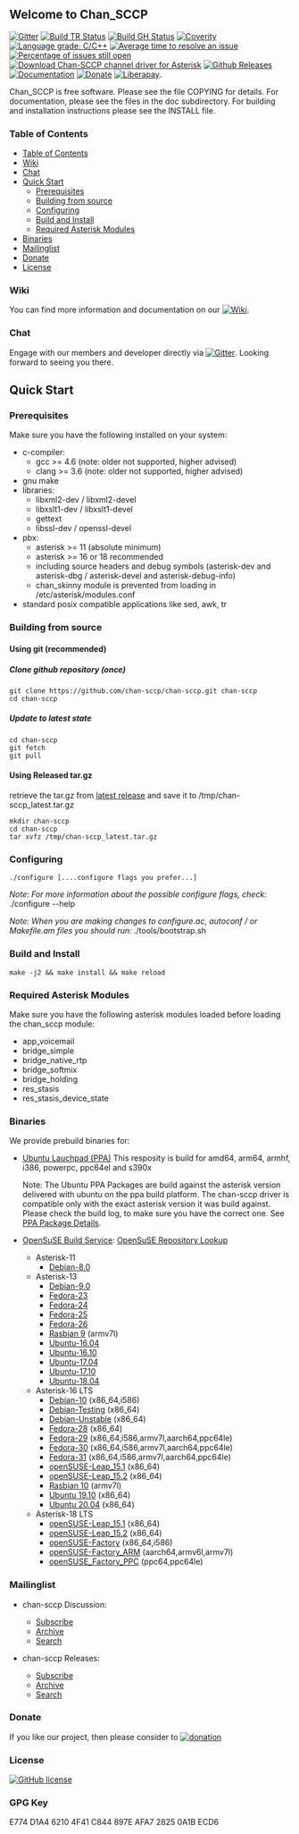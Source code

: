 ## Welcome to Chan_SCCP

[![Gitter](https://badges.gitter.im/chan-sccp/chan-sccp.svg)](https://gitter.im/chan-sccp/chan-sccp?utm_source=badge&utm_medium=badge&utm_campaign=pr-badge)
[![Build TR Status](http://img.shields.io/travis/chan-sccp/chan-sccp.svg?style=flat&branch=develop)](https://travis-ci.com/chan-sccp/chan-sccp)
[![Build GH Status](https://github.com/chan-sccp/chan-sccp/workflows/CI/badge.svg)](https://github.com/chan-sccp/chan-sccp/actions?query=workflow%3ACI)
[![Coverity](https://img.shields.io/coverity/scan/8656.svg)](https://scan.coverity.com/projects/chan-sccp)
[![Language grade: C/C++](https://img.shields.io/lgtm/grade/cpp/g/chan-sccp/chan-sccp.svg?logo=lgtm&logoWidth=18)](https://lgtm.com/projects/g/chan-sccp/chan-sccp/context:cpp)
[![Average time to resolve an issue](http://isitmaintained.com/badge/resolution/chan-sccp/chan-sccp.svg)](https://github.com/chan-sccp/chan-sccp/issues "Average time to resolve an issue")
[![Percentage of issues still open](http://isitmaintained.com/badge/open/chan-sccp/chan-sccp.svg)](https://github.com/chan-sccp/chan-sccp/issues?utf8=✓&q=is%3Aopen+is%3Aissue+-label%3Aenhancement+ "Percentage of issues still open")
[![Download Chan-SCCP channel driver for Asterisk](https://img.shields.io/sourceforge/dt/chan-sccp-b.svg)](https://github.com/chan-sccp/chan-sccp/releases/latest)
[![Github Releases](https://img.shields.io/github/release/chan-sccp/chan-sccp.svg)](https://github.com/chan-sccp/chan-sccp/releases)
[![Documentation](https://img.shields.io/badge/docs-wiki-blue.svg)](https://github.com/chan-sccp/chan-sccp/wiki)
[![Donate](https://img.shields.io/badge/paypal-donate-yellow.svg)](https://www.paypal.com/cgi-bin/webscr?item_name=Donation+to+Chan-SCCP+channel+driver+for+Asterisk&locale.x=en_US&cmd=_donations&business=chan.sccp.b.pp%40gmail.com)
[![Liberapay](https://img.shields.io/liberapay/receives/chan-sccp.svg?logo=liberapay)](https://liberapay.com/chan-sccp/donate).

<!--
[![Github Issues](https://img.shields.io/github/issues/chan-sccp/chan-sccp/bug.svg)](https://github.com/chan-sccp/chan-sccp/issues)
-->

Chan_SCCP is free software. Please see the file COPYING for details.
For documentation, please see the files in the doc subdirectory.
For building and installation instructions please see the INSTALL file.

### Table of Contents

* [Table of Contents](#table-of-contents)
* [Wiki](#Wiki)
* [Chat](#Chat)
* [Quick Start](#Quick-Start)
  * [Prerequisites](#Prerequisites)
  * [Building from source](#Building-from-source)
  * [Configuring](#Configuring)
  * [Build and Install](#Build-and-Install)
  * [Required Asterisk Modules](#Required-Asterisk-Modules)
* [Binaries](#Binaries)
* [Mailinglist](#Mailinglist)
* [Donate](#Donate)
* [License](#License)

### Wiki
You can find more information and documentation on our [![Wiki](https://img.shields.io/badge/Wiki-new-blue.svg)](https://github.com/chan-sccp/chan-sccp/wiki/).

### Chat
Engage with our members and developer directly via
[![Gitter](https://badges.gitter.im/chan-sccp/chan-sccp.svg)](https://gitter.im/chan-sccp/chan-sccp?utm_source=badge&utm_medium=badge&utm_campaign=pr-badge).
Looking forward to seeing you there.

## Quick Start
### Prerequisites
Make sure you have the following installed on your system:
- c-compiler:
  - gcc >= 4.6  (note: older not supported, higher advised)
  - clang >= 3.6  (note: older not supported, higher advised)
- gnu make
- libraries:
  - libxml2-dev / libxml2-devel
  - libxslt1-dev / libxslt1-devel
  - gettext
  - libssl-dev / openssl-devel
- pbx:
  - asterisk >= 11 (absolute minimum)
  - asterisk >= 16 or 18 recommended
  - including source headers and debug symbols (asterisk-dev and asterisk-dbg / asterisk-devel and asterisk-debug-info)
  - chan_skinny module is prevented from loading in /etc/asterisk/modules.conf
- standard posix compatible applications like sed, awk, tr

### Building from source
#### Using git (recommended)
##### Clone github repository (once)
    git clone https://github.com/chan-sccp/chan-sccp.git chan-sccp
    cd chan-sccp

##### Update to latest state
    cd chan-sccp
    git fetch
    git pull

#### Using Released tar.gz
retrieve the tar.gz from [latest release](https://github.com/chan-sccp/chan-sccp/releases/latest) and save it to /tmp/chan-sccp_latest.tar.gz

    mkdir chan-sccp
    cd chan-sccp
    tar xvfz /tmp/chan-sccp_latest.tar.gz

### Configuring
    ./configure [....configure flags you prefer...]

_Note: For more information about the possible configure flags, check:_
    ./configure --help 

_Note: When you are making changes to configure.ac, autoconf / or Makefile.am files you should run:_
    ./tools/bootstrap.sh

### Build and Install
    make -j2 && make install && make reload

### Required Asterisk Modules

Make sure you have the following asterisk modules loaded before loading the chan_sccp
module:
 - app_voicemail
 - bridge_simple
 - bridge_native_rtp
 - bridge_softmix
 - bridge_holding
 - res_stasis
 - res_stasis_device_state

### Binaries
We provide prebuild binaries for:
- [Ubuntu Lauchpad (PPA)](https://launchpad.net/~chan-sccp-b/+archive/ubuntu/ppa)
  This resposity is build for amd64, arm64, armhf, i386, powerpc, ppc64el and s390x

  Note: The Ubuntu PPA Packages are build against the asterisk version delivered with ubuntu on the ppa build platform. The chan-sccp driver
  is compatible only with the exact asterisk version it was build against. Please check the build log, to make sure you have the correct one.
  See [PPA Package Details](https://launchpad.net/~chan-sccp-b/+archive/ubuntu/ppa/+packages).
- [OpenSuSE Build Service](https://build.opensuse.org/project/show/home:chan-sccp-b):
  [OpenSuSE Repository Lookup](https://software.opensuse.org/search?utf8=%E2%9C%93&baseproject=ALL&q=sccp)
  - Asterisk-11
    - [Debian-8.0](https://download.opensuse.org/repositories/home:/chan-sccp-b:/asterisk-11/Debian_8.0/)
  - Asterisk-13
    - [Debian-9.0](https://download.opensuse.org/repositories/home:/chan-sccp-b:/asterisk-13/Debian_9.0/)
    - [Fedora-23](https://download.opensuse.org/repositories/home:/chan-sccp-b:/asterisk-13/Fedora_23/)
    - [Fedora-24](https://download.opensuse.org/repositories/home:/chan-sccp-b:/asterisk-13/Fedora_24/)
    - [Fedora-25](https://download.opensuse.org/repositories/home:/chan-sccp-b:/asterisk-13/Fedora_25/)
    - [Fedora-26](https://download.opensuse.org/repositories/home:/chan-sccp-b:/asterisk-13/Fedora_26/)
    - [Rasbian 9](https://download.opensuse.org/repositories/home:/chan-sccp-b:/asterisk-16/Raspbian_9.0) (armv7l)
    - [Ubuntu-16.04](https://download.opensuse.org/repositories/home:/chan-sccp-b:/asterisk-13/xUbuntu_16.04/)
    - [Ubuntu-16.10](https://download.opensuse.org/repositories/home:/chan-sccp-b:/asterisk-13/xUbuntu_16.10/)
    - [Ubuntu-17.04](https://download.opensuse.org/repositories/home:/chan-sccp-b:/asterisk-13/xUbuntu_17.04/)
    - [Ubuntu-17.10](https://download.opensuse.org/repositories/home:/chan-sccp-b:/asterisk-13/xUbuntu_17.10/)
    - [Ubuntu-18.04](https://download.opensuse.org/repositories/home:/chan-sccp-b:/asterisk-13/xUbuntu_18.04/)
  - Asterisk-16 LTS
    - [Debian-10](https://download.opensuse.org/repositories/home:/chan-sccp-b:/asterisk-16/Debian_10/) (x86_64,i586)
    - [Debian-Testing](https://download.opensuse.org/repositories/home:/chan-sccp-b:/asterisk-16/Debian_Testing/) (x86_64)
    - [Debian-Unstable](https://download.opensuse.org/repositories/home:/chan-sccp-b:/asterisk-16/Debian_Unstable/) (x86_64)
    - [Fedora-28](https://download.opensuse.org/repositories/home:/chan-sccp-b:/asterisk-16/Fedora_28/) (x86_64)
    - [Fedora-29](https://download.opensuse.org/repositories/home:/chan-sccp-b:/asterisk-16/Fedora_29/) (x86_64,i586,armv7l,aarch64,ppc64le)
    - [Fedora-30](https://download.opensuse.org/repositories/home:/chan-sccp-b:/asterisk-16/Fedora_30/) (x86_64,i586,armv7l,aarch64,ppc64le)
    - [Fedora-31](https://download.opensuse.org/repositories/home:/chan-sccp-b:/asterisk-16/Fedora_31/) (x86_64,i586,armv7l,aarch64,ppc64le)
    - [openSUSE-Leap_15.1](https://download.opensuse.org/repositories/home:/chan-sccp-b:/asterisk-16/openSUSE_Leap_15.1/) (x86_64)
    - [openSUSE-Leap_15.2](https://download.opensuse.org/repositories/home:/chan-sccp-b:/asterisk-16/openSUSE_Leap_15.2/) (x86_64)
    - [Rasbian 10](https://download.opensuse.org/repositories/home:/chan-sccp-b:/asterisk-16/Raspbian_10) (armv7l)
    - [Ubuntu 19.10](https://download.opensuse.org/repositories/home:/chan-sccp-b:/asterisk-16/xUbuntu_19.10) (x86_64)
    - [Ubuntu 20.04](https://download.opensuse.org/repositories/home:/chan-sccp-b:/asterisk-16/xUbuntu_20.04) (x86_64)
  - Asterisk-18 LTS
    - [openSUSE-Leap_15.1](https://download.opensuse.org/repositories/home:/chan-sccp-b:/asterisk-18/openSUSE_Leap_15.1/) (x86_64)
    - [openSUSE-Leap_15.2](https://download.opensuse.org/repositories/home:/chan-sccp-b:/asterisk-18/openSUSE_Leap_15.2/) (x86_64)
    - [openSUSE-Factory](https://download.opensuse.org/repositories/home:/chan-sccp-b:/asterisk-18/openSUSE_Factory/) (x86_64,i586)
    - [openSUSE-Factory_ARM](https://download.opensuse.org/repositories/home:/chan-sccp-b:/asterisk-18/openSUSE_Factory_ARM/) (aarch64,armv6l,armv7l)
    - [openSUSE_Factory_PPC](https://download.opensuse.org/repositories/home:/chan-sccp-b:/asterisk-18/openSUSE_Factory_PPC/) (ppc64,ppc64le)

### Mailinglist

- chan-sccp Discussion: 
  - [Subscribe](https://lists.sourceforge.net/lists/listinfo/chan-sccp-b-discussion)
  - [Archive](https://sourceforge.net/p/chan-sccp-b/mailman/chan-sccp-b-discussion)
  - [Search](https://sourceforge.net/p/chan-sccp-b/mailman/search/?mail_list=chan-sccp-b-discussion) 

- chan-sccp Releases: 
  - [Subscribe](https://lists.sourceforge.net/lists/listinfo/chan-sccp-b-releases)
  - [Archive](https://sourceforge.net/p/chan-sccp-b/mailman/chan-sccp-b-releases)
  - [Search](https://sourceforge.net/p/chan-sccp-b/mailman/search/?mail_list=chan-sccp-b-releases) 
  
### Donate
If you like our project, then please consider to 
[![donation](https://www.paypalobjects.com/webstatic/en_US/btn/btn_donate_pp_142x27.png)](https://www.paypal.com/cgi-bin/webscr?item_name=Donation+to+Chan-SCCP+channel+driver+for+Asterisk&locale.x=en_US&cmd=_donations&business=chan.sccp.b.pp%40gmail.com)

### License
[![GitHub license](https://img.shields.io/badge/license-GPL-blue.svg)](https://raw.githubusercontent.com/chan-sccp/chan-sccp/master/LICENSE)

### GPG Key
E774 D1A4 6210 4F41 C844  897E AFA7 2825 0A1B ECD6
